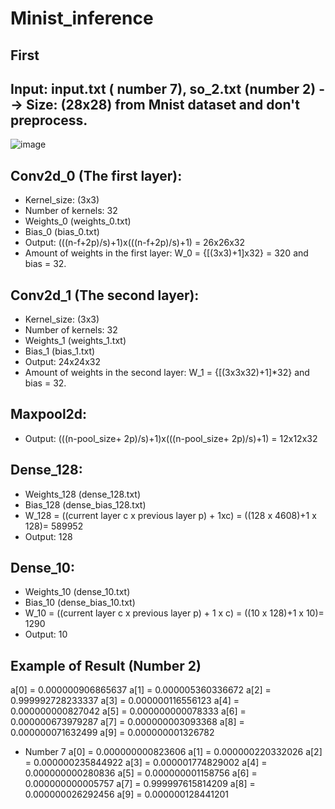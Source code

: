 # Minist_inference
## First
## Input: input.txt ( number 7), so_2.txt (number 2) --> Size: (28x28) from Mnist dataset and don't preprocess.
![image](https://user-images.githubusercontent.com/121759873/232181284-54ddcbdb-f3af-4e5c-8469-d243ecc3620a.png)
## Conv2d_0 (The first layer):
+ Kernel_size: (3x3) 
+ Number of kernels: 32
+ Weights_0 (weights_0.txt)
+ Bias_0 (bias_0.txt)
+ Output: (((n-f+2p)/s)+1)x(((n-f+2p)/s)+1) = 26x26x32
+ Amount of weights in the first layer: W_0 = {[(3x3)+1]x32} = 320 and bias = 32.
## Conv2d_1 (The second layer):
+ Kernel_size: (3x3)
+ Number of kernels: 32
+ Weights_1 (weights_1.txt)
+ Bias_1 (bias_1.txt)
+ Output: 24x24x32
+ Amount of weights in the second layer: W_1 = {[(3x3x32)+1]*32} and bias = 32.
## Maxpool2d:
+ Output: (((n-pool_size+ 2p)/s)+1)x(((n-pool_size+ 2p)/s)+1) = 12x12x32
## Dense_128:
+ Weights_128 (dense_128.txt)
+ Bias_128 (dense_bias_128.txt)
+ W_128 = ((current layer c x previous layer p) + 1xc) = ((128 x 4608)+1 x 128)= 589952
+ Output: 128
## Dense_10:
+ Weights_10 (dense_10.txt)
+ Bias_10 (dense_bias_10.txt)
+ W_10 = ((current layer c x previous layer p) + 1 x c) = ((10 x 128)+1 x 10)= 1290
+ Output: 10
## Example of Result (Number 2)
a[0] = 0.000000906865637 a[1] = 0.000005360336672 a[2] = 0.999992728233337 a[3] = 0.000000116556123 a[4] = 0.000000000827042 a[5] = 0.000000000078333 a[6] = 0.000000673979287 a[7] = 0.000000003093368 a[8] = 0.000000071632499 a[9] = 0.000000001326782
+ Number 7
a[0] = 0.000000000823606 a[1] = 0.000000220332026 a[2] = 0.000000235844922 a[3] = 0.000001774829002 a[4] = 0.000000000280836 a[5] = 0.000000001158756 a[6] = 0.000000000005757 a[7] = 0.999997615814209 a[8] = 0.000000026292456 a[9] = 0.000000128441201
